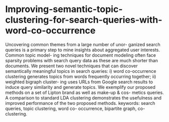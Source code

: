 # Improving-semantic-topic-clustering-for-search-queries-with-word-co-occurrence
Uncovering common themes from a large number of unor- ganized search queries is a primary step to mine insights about aggregated user interests. Common topic model- ing techniques for document modeling often face sparsity problems with search query data as these are much shorter than documents. We present two novel techniques that can discover semantically meaningful topics in search queries: i) word co-occurrence clustering generates topics from words frequently occurring together; ii) weighted bigraph cluster- ing uses URLs from Google search results to induce query similarity and generate topics. We exemplify our proposed methods on a set of Lipton brand as well as make-up &amp; cos- metics queries. A comparison to standard LDA clustering demonstrates the usefulness and improved performance of the two proposed methods. keywords: search queries, topic clustering, word co- occurrence, bipartite graph, co-clustering.
